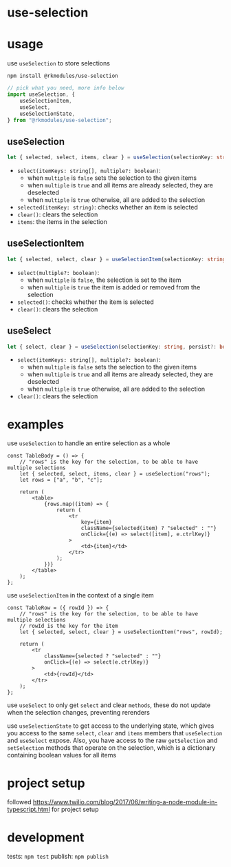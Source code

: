 # use-selection

# usage

use `useSelection` to store selections

```
npm install @rkmodules/use-selection
```

```typescript
// pick what you need, more info below
import useSelection, {
    useSelectionItem,
    useSelect,
    useSelectionState,
} from "@rkmodules/use-selection";
```

## useSelection

```typescript
let { selected, select, items, clear } = useSelection(selectionKey: string, persist?: boolean);
```

-   `select(itemKeys: string[], multiple?: boolean)`:
    -   when `multiple` is `false` sets the selection to the given items
    -   when `multiple` is `true` and all items are already selected, they are deselected
    -   when `multiple` is `true` otherwise, all are added to the selection
-   `selected(itemKey: string)`: checks whether an item is selected
-   `clear()`: clears the selection
-   `items`: the items in the selection

## useSelectionItem

```typescript
let { selected, select, clear } = useSelectionItem(selectionKey: string, itemKey: string, perist?: boolean);
```

-   `select(multiple?: boolean)`:
    -   when `multiple` is `false`, the selection is set to the item
    -   when `multiple` is `true` the item is added or removed from the selection
-   `selected()`: checks whether the item is selected
-   `clear()`: clears the selection

## useSelect

```typescript
let { select, clear } = useSelection(selectionKey: string, persist?: boolean);
```

-   `select(itemKeys: string[], multiple?: boolean)`:
    -   when `multiple` is `false` sets the selection to the given items
    -   when `multiple` is `true` and all items are already selected, they are deselected
    -   when `multiple` is `true` otherwise, all are added to the selection
-   `clear()`: clears the selection

# examples

use `useSelection` to handle an entire selection as a whole

```tsx
const TableBody = () => {
    // "rows" is the key for the selection, to be able to have multiple selections
    let { selected, select, items, clear } = useSelection("rows");
    let rows = ["a", "b", "c"];

    return (
        <table>
            {rows.map((item) => {
                return (
                    <tr
                        key={item}
                        className={selected(item) ? "selected" : ""}
                        onClick={(e) => select([item], e.ctrlKey)}
                    >
                        <td>{item}</td>
                    </tr>
                );
            })}
        </table>
    );
};
```

use `useSelectionItem` in the context of a single item

```tsx
const TableRow = ({ rowId }) => {
    // "rows" is the key for the selection, to be able to have multiple selections
    // rowId is the key for the item
    let { selected, select, clear } = useSelectionItem("rows", rowId);

    return (
        <tr
            className={selected ? "selected" : ""}
            onClick={(e) => select(e.ctrlKey)}
        >
            <td>{rowId}</td>
        </tr>
    );
};
```

use `useSelect` to only get `select` and clear `methods`, these do not update when the selection changes, preventing rerenders

use `useSelectionState` to get access to the underlying state, which gives you access to the same `select`, `clear` and `items` members that `useSelection` and `useSelect` expose. Also, you have access to the raw `getSelection` and `setSelection` methods that operate on the selection, which is a dictionary containing boolean values for all items

# project setup

followed https://www.twilio.com/blog/2017/06/writing-a-node-module-in-typescript.html for project setup

# development

tests: `npm test`
publish: `npm publish`
